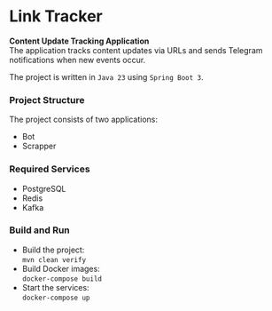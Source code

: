 # Link Tracker

**Content Update Tracking Application**  
The application tracks content updates via URLs and sends Telegram notifications when new events occur.

The project is written in `Java 23` using `Spring Boot 3`.

### Project Structure
The project consists of two applications:
- Bot
- Scrapper

### Required Services
- PostgreSQL
- Redis
- Kafka

### Build and Run
- Build the project:  
`mvn clean verify`  
- Build Docker images:  
`docker-compose build`  
- Start the services:  
`docker-compose up`  

